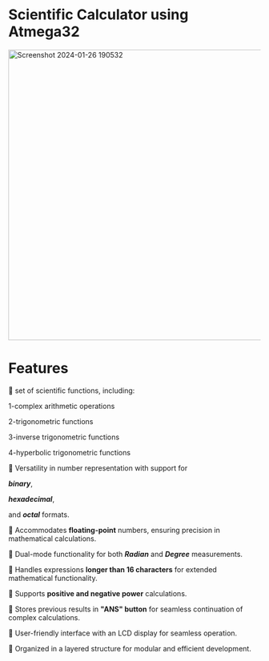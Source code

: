 # Scientific Calculator using Atmega32

<img width="581" alt="Screenshot 2024-01-26 190532" src="https://github.com/raghadislam/scientific_calculator/assets/112733878/b59ec79a-88a2-4fdc-b003-3cf51c12dea7">

# Features

📌 set of scientific functions, including:

1-complex arithmetic operations

2-trigonometric functions

3-inverse trigonometric functions

4-hyperbolic trigonometric functions


📌 Versatility in number representation with support for

_**binary**_,

**_hexadecimal_**,

and **_octal_** formats.

📌 Accommodates **floating-point** numbers, ensuring precision in mathematical calculations.

📌 Dual-mode functionality for both **_Radian_** and **_Degree_** measurements.

📌 Handles expressions **longer than 16 characters** for extended mathematical functionality.

📌 Supports **positive and negative power** calculations.

📌 Stores previous results in **"ANS" button** for seamless continuation of complex calculations.

📌 User-friendly interface with an LCD display for seamless operation.

📌 Organized in a layered structure for modular and efficient development.
